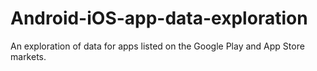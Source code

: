 # Android-iOS-app-data-exploration
An exploration of data for apps listed on the Google Play and App Store markets.
